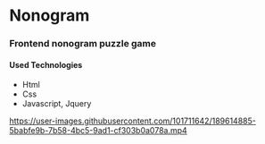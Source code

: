 # Nonogram

### Frontend nonogram puzzle game

#### Used Technologies
* Html
* Css
* Javascript, Jquery


https://user-images.githubusercontent.com/101711642/189614885-5babfe9b-7b58-4bc5-9ad1-cf303b0a078a.mp4

